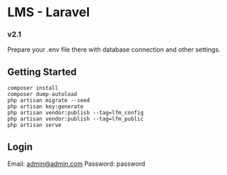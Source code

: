 # LMS - Laravel
### v2.1

Prepare your .env file there with database connection and other settings.

## Getting Started

```
composer install
composer dump-autoload
php artisan migrate --seed
php artisan key:generate
php artisan vendor:publish --tag=lfm_config
php artisan vendor:publish --tag=lfm_public
php artisan serve
```

## Login

Email: admin@admin.com
Password: password